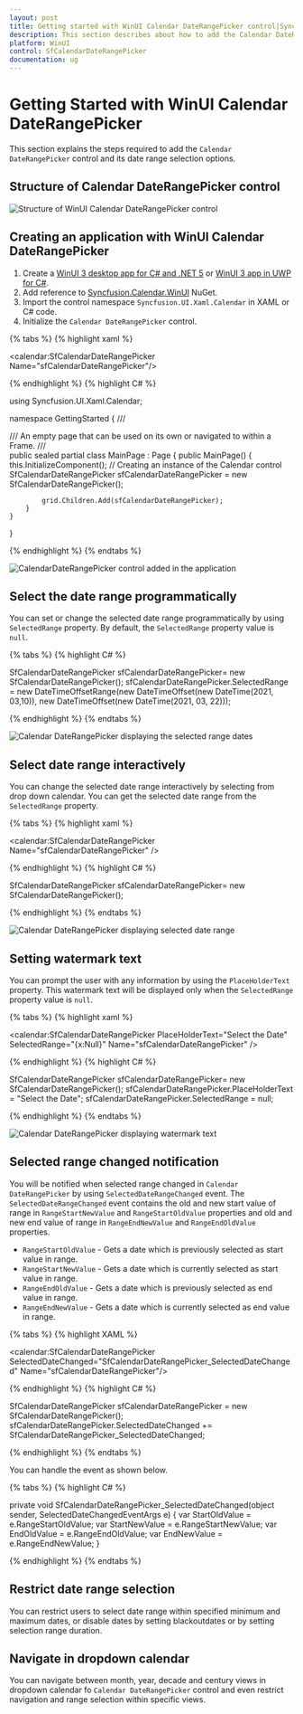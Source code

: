 ```yaml
---
layout: post
title: Getting started with WinUI Calendar DateRangePicker control|Syncfusion
description: This section describes about how to add the Calendar DateRangePicker (SfCalendarDateRangePicker) control into WinUI application and its basic features.
platform: WinUI
control: SfCalendarDateRangePicker
documentation: ug
---
```


# Getting Started with WinUI Calendar DateRangePicker

This section explains the steps required to add the `Calendar DateRangePicker` control and its date range selection options. 

## Structure of Calendar DateRangePicker control

![Structure of WinUI Calendar DateRangePicker control](Getting-Started_images/OriginalStructure.png)

## Creating an application with WinUI Calendar DateRangePicker

1. Create a [WinUI 3 desktop app for C# and .NET 5](https://docs.microsoft.com/en-us/windows/apps/winui/winui3/get-started-winui3-for-desktop) or [WinUI 3 app in UWP for C#](https://docs.microsoft.com/en-us/windows/apps/winui/winui3/get-started-winui3-for-uwp).
2. Add reference to [Syncfusion.Calendar.WinUI](https://www.nuget.org/packages/Syncfusion.Calendar.WinUI) NuGet. 
3. Import the control namespace `Syncfusion.UI.Xaml.Calendar` in XAML or C# code.
4. Initialize the `Calendar DateRangePicker` control.

{% tabs %}
{% highlight xaml %}

<Page
    x:Class="GettingStarted.MainPage"
    xmlns="http://schemas.microsoft.com/winfx/2006/xaml/presentation"
    xmlns:x="http://schemas.microsoft.com/winfx/2006/xaml"
    xmlns:local="using:GettingStarted"
    xmlns:d="http://schemas.microsoft.com/expression/blend/2008"
    xmlns:mc="http://schemas.openxmlformats.org/markup-compatibility/2006"
    xmlns:calendar="using:Syncfusion.UI.Xaml.Calendar"
    mc:Ignorable="d"
    Background="{ThemeResource ApplicationPageBackgroundThemeBrush}">
    <Grid Name="grid">
        <!--Adding CalendarDateRangePicker control -->
        <calendar:SfCalendarDateRangePicker Name="sfCalendarDateRangePicker"/>
    </Grid>
</Page>

{% endhighlight %}
{% highlight C# %}

using Syncfusion.UI.Xaml.Calendar;

namespace GettingStarted
{
    /// <summary>
    /// An empty page that can be used on its own or navigated to within a Frame.
    /// </summary>
    public sealed partial class MainPage : Page
    {
        public MainPage()
        {
            this.InitializeComponent();
            // Creating an instance of the Calendar control
            SfCalendarDateRangePicker sfCalendarDateRangePicker = new SfCalendarDateRangePicker();

            grid.Children.Add(sfCalendarDateRangePicker);
        }
    }
}

{% endhighlight %}
{% endtabs %}

![CalendarDateRangePicker control added in the application](Getting-Started_images/Overview_img1.png)

## Select the date range programmatically

You can set or change the selected date range programmatically by using `SelectedRange` property. By default, the `SelectedRange` property value is `null`.

{% tabs %}
{% highlight C# %}

SfCalendarDateRangePicker sfCalendarDateRangePicker= new SfCalendarDateRangePicker();
sfCalendarDateRangePicker.SelectedRange = new DateTimeOffsetRange(new DateTimeOffset(new DateTime(2021, 03,10)), new DateTimeOffset(new DateTime(2021, 03, 22)));

{% endhighlight %}
{% endtabs %}

![Calendar DateRangePicker displaying the selected range dates](Getting-Started_images/SelectedRange.png)

## Select date range interactively

You can change the selected date range interactively by selecting from drop down calendar. You can get the selected date range from the `SelectedRange` property.

{% tabs %}
{% highlight xaml %}

<calendar:SfCalendarDateRangePicker Name="sfCalendarDateRangePicker" />

{% endhighlight %}
{% highlight C# %}

SfCalendarDateRangePicker sfCalendarDateRangePicker= new SfCalendarDateRangePicker();

{% endhighlight %}
{% endtabs %}

![Calendar DateRangePicker displaying selected date range](Getting-Started_images/CalendarDateRangePicker_Interactive.gif)

## Setting watermark text

You can prompt the user with any information by using the `PlaceHolderText` property. This watermark text will be displayed only when the `SelectedRange` property value is `null`. 

{% tabs %}
{% highlight xaml %}

<calendar:SfCalendarDateRangePicker PlaceHolderText="Select the Date"
                               SelectedRange="{x:Null}"
                               Name="sfCalendarDateRangePicker" />

{% endhighlight %}
{% highlight C# %}

SfCalendarDateRangePicker sfCalendarDateRangePicker= new SfCalendarDateRangePicker();
sfCalendarDateRangePicker.PlaceHolderText = "Select the Date";
sfCalendarDateRangePicker.SelectedRange = null;

{% endhighlight %}
{% endtabs %}

![Calendar DateRangePicker displaying watermark text](Getting-Started_images/PlaceHolderText.png)

## Selected range changed notification

You will be notified when selected range changed in `Calendar DateRangePicker` by using `SelectedDateRangeChanged` event. The `SelectedDateRangeChanged` event contains the old and new start value of range in `RangeStartNewValue` and `RangeStartOldValue` properties and old and new end value of range in `RangeEndNewValue` and `RangeEndOldValue` properties.

* `RangeStartOldValue` - Gets a date which is previously selected as start value in range.
* `RangeStartNewValue` - Gets a date which is currently selected as start value in range.
* `RangeEndOldValue` - Gets a date which is previously selected as end value in range.
* `RangeEndNewValue` - Gets a date which is currently selected as end value in range.

{% tabs %}
{% highlight XAML %}

<calendar:SfCalendarDateRangePicker SelectedDateChanged="SfCalendarDateRangePicker_SelectedDateChanged" 
                               Name="sfCalendarDateRangePicker"/>

{% endhighlight %}
{% highlight C# %}

SfCalendarDateRangePicker sfCalendarDateRangePicker = new SfCalendarDateRangePicker();
sfCalendarDateRangePicker.SelectedDateChanged += SfCalendarDateRangePicker_SelectedDateChanged;

{% endhighlight %}
{% endtabs %}

You can handle the event as shown below.

{% tabs %}
{% highlight C# %}

private void SfCalendarDateRangePicker_SelectedDateChanged(object sender, SelectedDateChangedEventArgs e)
{
    var StartOldValue = e.RangeStartOldValue;
    var StartNewValue = e.RangeStartNewValue;
    var EndOldValue = e.RangeEndOldValue;
    var EndNewValue = e.RangeEndNewValue;
}

{% endhighlight %}
{% endtabs %}

## Restrict date range selection
You can restrict users to select date range within specified minimum and maximum dates, or disable dates by setting blackoutdates or by setting selection range duration.

## Navigate in dropdown calendar
You can navigate between month, year, decade and century views in dropdown calendar fo `Calendar DateRangePicker` control and even restrict navigation and range selection within specific views.